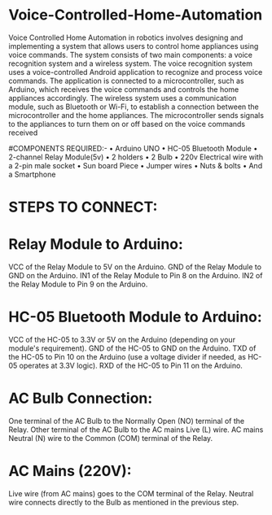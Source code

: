 # Voice-Controlled-Home-Automation
Voice Controlled Home Automation in robotics involves designing and implementing a system that allows users to control home appliances using voice commands. The system consists of two main components: a voice recognition system and a wireless system.
The voice recognition system uses a voice-controlled Android application to
recognize and process voice commands. The application is connected to a
microcontroller, such as Arduino, which receives the voice commands and controls
the home appliances accordingly.
The wireless system uses a communication module, such as Bluetooth or Wi-Fi, to
establish a connection between the microcontroller and the home appliances. The
microcontroller sends signals to the appliances to turn them on or off based on the
voice commands received

#COMPONENTS REQUIRED:-
• Arduino UNO
• HC-05 Bluetooth Module 
• 2-channel Relay Module(5v) 
• 2 holders
• 2 Bulb
• 220v Electrical wire with a 2-pin male socket 
• Sun board Piece
• Jumper wires
• Nuts & bolts
• And a Smartphone

# STEPS TO CONNECT:

# Relay Module to Arduino:
VCC of the Relay Module to 5V on the Arduino.
GND of the Relay Module to GND on the Arduino.
IN1 of the Relay Module to Pin 8 on the Arduino.
IN2 of the Relay Module to Pin 9 on the Arduino.


# HC-05 Bluetooth Module to Arduino:
VCC of the HC-05 to 3.3V or 5V on the Arduino (depending on your module's requirement).
GND of the HC-05 to GND on the Arduino.
TXD of the HC-05 to Pin 10 on the Arduino (use a voltage divider if needed, as HC-05 operates at 3.3V logic).
RXD of the HC-05 to Pin 11 on the Arduino.


# AC Bulb Connection:
One terminal of the AC Bulb to the Normally Open (NO) terminal of the Relay.
Other terminal of the AC Bulb to the AC mains Live (L) wire.
AC mains Neutral (N) wire to the Common (COM) terminal of the Relay.


# AC Mains (220V):
Live wire (from AC mains) goes to the COM terminal of the Relay.
Neutral wire connects directly to the Bulb as mentioned in the previous step.
